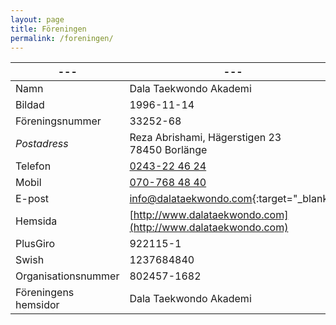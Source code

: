 ```yaml
---
layout: page
title: Föreningen
permalink: /foreningen/
---
```


| ---                  | ---                                                                        |
| -------------------- | -------------------------------------------------------------------------- |
| Namn                 | Dala Taekwondo Akademi                                                     |
| Bildad               | 1996-11-14                                                                 |
| Föreningsnummer      | 33252-68                                                                   |
| _Postadress_         | Reza Abrishami, Hägerstigen 23 <br/> 78450 Borlänge                        |
| Telefon              | [0243-22 46 24](tel:0243224624)                                            |
| Mobil                | [070-768 48 40](tel:0707684840)                                            |
| E-post               | [info@dalataekwondo.com](mailto:info@dalataekwondo.com){:target="\_blank"} |
| Hemsida              | [http://www.dalataekwondo.com](http://www.dalataekwondo.com)               |
| PlusGiro             | 922115-1                                                                   |
| Swish                | 1237684840                                                                 |
| Organisationsnummer  | 802457-1682                                                                |
| Föreningens hemsidor | Dala Taekwondo Akademi                                                     |
